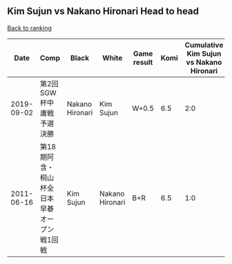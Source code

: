 ## Kim Sujun vs Nakano Hironari Head to head

[Back to ranking](../../index.md)




| **Date** | **Comp** | **Black** | **White** | **Game result** | **Komi** | **Cumulative Kim Sujun vs Nakano Hironari** | **Kim Sujun streak** | **Nakano Hironari streak** | 
| --- | --- | --- | --- | --- | --- | --- | --- | --- |
| 2019-09-02 | 第2回SGW杯中庸戦予選決勝 | Nakano Hironari | Kim Sujun | W+0.5 | 6.5 | 2:0 | 2 | 0 | 
| 2011-06-16 | 第18期阿含・桐山杯全日本早碁オープン戦1回戦 | Kim Sujun | Nakano Hironari | B+R | 6.5 | 1:0 | 1 | 0 |




